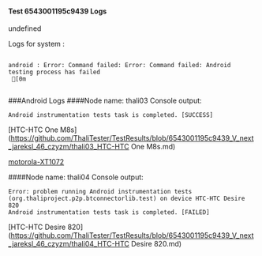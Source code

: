 #### Test 6543001195c9439 Logs

undefined

Logs for system : 
```

android : Error: Command failed: Error: Command failed: Android testing process has failed
 [0m


```
###Android Logs
####Node name: thali03
Console output:
```
Android instrumentation tests task is completed. [SUCCESS]
```
[HTC-HTC One M8s](https://github.com/ThaliTester/TestResults/blob/6543001195c9439_V_next_jareksl_46_czyzm/thali03_HTC-HTC One M8s.md)

[motorola-XT1072](https://github.com/ThaliTester/TestResults/blob/6543001195c9439_V_next_jareksl_46_czyzm/thali03_motorola-XT1072.md)

####Node name: thali04
Console output:
```
Error: problem running Android instrumentation tests (org.thaliproject.p2p.btconnectorlib.test) on device HTC-HTC Desire 820 
Android instrumentation tests task is completed. [FAILED]
```
[HTC-HTC Desire 820](https://github.com/ThaliTester/TestResults/blob/6543001195c9439_V_next_jareksl_46_czyzm/thali04_HTC-HTC Desire 820.md)




